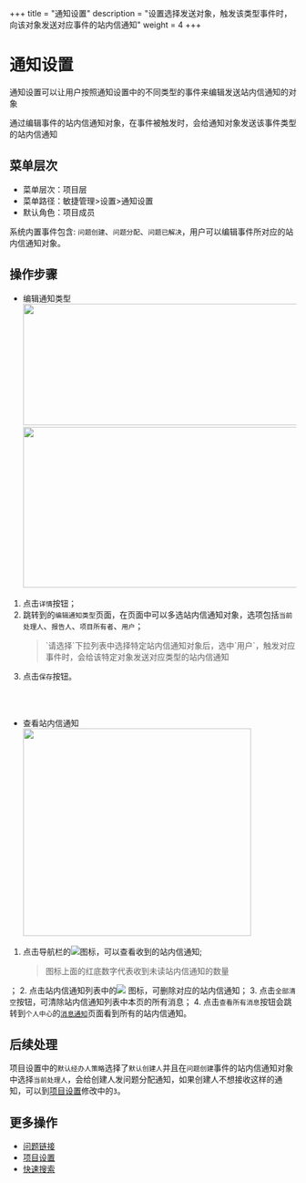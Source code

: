 +++
title = "通知设置"
description = "设置选择发送对象，触发该类型事件时，向该对象发送对应事件的站内信通知"
weight = 4
+++

# 通知设置
通知设置可以让用户按照通知设置中的不同类型的事件来编辑发送站内信通知的对象

通过编辑事件的站内信通知对象，在事件被触发时，会给通知对象发送该事件类型的站内信通知

## 菜单层次

* 菜单层次：项目层
* 菜单路径：敏捷管理>设置>通知设置
* 默认角色：项目成员

系统内置事件包含: `问题创建`、`问题分配`、`问题已解决`，用户可以编辑事件所对应的站内信通知对象。


## 操作步骤
* 编辑通知类型<br>
<img src="/docs/user-guide/agile/setup/img/message-notification1_set.png"  height="213" width="600"><br/>
<img src="/docs/user-guide/agile/setup/img/message-notification2_set.png"  height="282" width="600"><br/>

1. 点击`详情`按钮；
2. 跳转到的`编辑通知类型`页面，在页面中可以多选站内信通知对象，选项包括`当前处理人`、`报告人`、`项目所有者`、`用户`；
    <blockquote class="note">
    `请选择`下拉列表中选择特定站内信通知对象后，选中`用户`，触发对应事件时，会给该特定对象发送对应类型的站内信通知
    </blockquote>
3. 点击`保存`按钮。
<br/>
<br/>


* 查看站内信通知<br/>
<img src="/docs/user-guide/agile/setup/img/message-notification3_set.png"  height="364" width="400"><br/>

1. 点击导航栏的![](/docs/user-guide/agile/setup/img/messageIco.png)图标，可以查看收到的站内信通知;
    <blockquote class="note">
        图标上面的红底数字代表收到未读站内信通知的数量
；    </blockquote>
2. 点击站内信通知列表中的![](/docs/user-guide/agile/setup/img/message_deletIco.png) 图标，可删除对应的站内信通知；
3.  点击`全部清空`按钮，可清除站内信通知列表中本页的所有消息；
4. 点击`查看所有消息`按钮会跳转到`个人中心`的[`消息通知`](../../../system-configuration/person/message_notification)页面看到所有的站内信通知。
 

## 后续处理

项目设置中的`默认经办人策略`选择了`默认创建人`并且在`问题创建`事件的站内信通知对象中选择`当前处理人`，会给创建人发问题分配通知，如果创建人不想接收这样的通知，可以到[项目设置](../project-setting)修改中的`3`。

## 更多操作

- [问题链接](../issue-link)
- [项目设置](../project-setting)
- [快速搜索](../quick-search)